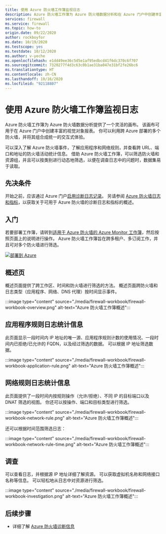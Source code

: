 ```yaml
---
title: 使用 Azure 防火墙工作簿监视日志
description: Azure 防火墙工作簿为 Azure 防火墙数据分析和在 Azure 门户中创建丰富的视觉对象报表提供了灵活的画布。
services: firewall
ms.service: firewall
ms.topic: how-to
origin.date: 09/22/2020
author: rockboyfor
ms.date: 10/19/2020
ms.testscope: yes
ms.testdate: 10/12/2020
ms.author: v-yeche
ms.openlocfilehash: e1dd49ee36c5d5e1af95edbcd41f6dc370c6f707
ms.sourcegitcommit: 7320277f4d3c63c0b1ae31ba047e31bf2fe26bc6
ms.translationtype: HT
ms.contentlocale: zh-CN
ms.lasthandoff: 10/16/2020
ms.locfileid: "92118807"
---
```

<!--Verified successfully-->
# <a name="monitor-logs-using-azure-firewall-workbook"></a>使用 Azure 防火墙工作簿监视日志

Azure 防火墙工作簿为 Azure 防火墙数据分析提供了一个灵活的画布。 该画布可用于在 Azure 门户中创建丰富的视觉对象报表。 你可以利用跨 Azure 部署的多个防火墙，并将其组合成统一的交互式体验。

可以深入了解 Azure 防火墙事件，了解应用程序和网络规则，并查看跨 URL、端口和地址的防火墙活动统计信息。 借助 Azure 防火墙工作簿，可以筛选防火墙和资源组，并且可以按类别进行动态地筛选，以便在调查日志中的问题时，数据集易于读取。 

## <a name="prerequisites"></a>先决条件

开始之前，应该通过 Azure 门户[启用诊断日志记录](firewall-diagnostics.md#enable-diagnostic-logging-through-the-azure-portal)。 另请参阅 [Azure 防火墙日志和指标](logs-and-metrics.md)，以获取关于可用于 Azure 防火墙的诊断日志和指标的概述。

## <a name="get-started"></a>入门

若要部署工作簿，请转到[适用于 Azure 防火墙的 Azure Monitor 工作簿](https://github.com/Azure/Azure-Network-Security/tree/master/Azure%20Firewall/Azure%20Monitor%20Workbook)，然后按照页面上的说明进行操作。 Azure 防火墙工作簿旨在跨多租户、多订阅工作，并且可对多个防火墙进行筛选。

<!--MOONCAKE CUSTOMIZE ON 10/12/2020-->

[![部署到 Azure](http://azuredeploy.net/deploybutton.png)](https://portal.azure.cn/#create/Microsoft.Template/uri/https%3A%2F%2Fraw.githubusercontent.com%2FAzure%2FAzure-Network-Security%2Fmaster%2FAzure%20Firewall%2FAzure%20Monitor%20Workbook%2FAzure%20Firewall_ARM.json)

<!--MOONCAKE CUSTOMIZE ON 10/12/2020-->

## <a name="overview-page"></a>概述页

<!--MOONCAKE: Not Available on  threat intel-->

概述页面提供了跨工作区、时间和防火墙进行筛选的方法。 概述页面跨防火墙和日志类型（应用程序、网络、DNS 代理）按时间显示事件。

:::image type="content" source="./media/firewall-workbook/firewall-workbook-overview.png" alt-text="Azure 防火墙工作簿概述":::

## <a name="application-rule-log-statistics"></a>应用程序规则日志统计信息

此页面显示一段时间内 IP 地址的唯一源、应用程序规则计数的使用情况、一段时间内已拒绝/已允许的 FQDN，以及经过筛选的数据。 可以根据 IP 地址筛选数据。

:::image type="content" source="./media/firewall-workbook/firewall-workbook-application-rule.png" alt-text="Azure 防火墙工作簿概述":::

## <a name="network-rule-log-statistics"></a>网络规则日志统计信息

此页面提供了一段时间内按规则操作（允许/拒绝）、不同 IP 的目标端口以及 DNAT 筛选的视图。 你还可以按操作、端口和目标类型进行筛选。

:::image type="content" source="./media/firewall-workbook/firewall-workbook-network-rule.png" alt-text="Azure 防火墙工作簿概述":::

还可以根据时间范围筛选日志：

:::image type="content" source="./media/firewall-workbook/firewall-workbook-network-rule-time.png" alt-text="Azure 防火墙工作簿概述":::

## <a name="investigations"></a>调查

可以查看日志，并根据源 IP 地址详细了解资源。 可以获取虚拟机名称和网络接口名称等信息。 可以轻松地从日志中对资源进行筛选。

:::image type="content" source="./media/firewall-workbook/firewall-workbook-investigation.png" alt-text="Azure 防火墙工作簿概述":::

## <a name="next-steps"></a>后续步骤

- 详细了解 [Azure 防火墙诊断信息](firewall-diagnostics.md)

<!-- Update_Description: new article about firewall workbook -->
<!--NEW.date: 10/19/2020-->